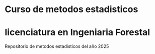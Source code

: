 # Curso de metodos estadisticos 
# licenciatura en Ingeniaria Forestal 

Repositorio de metodos estadisticos del año 2025 

